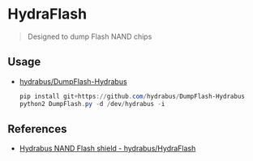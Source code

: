 # HydraFlash

> Designed to dump Flash NAND chips


## Usage

* [hydrabus/DumpFlash-Hydrabus](https://github.com/hydrabus/DumpFlash-Hydrabus)
    ```ps1
    pip install git+https://github.com/hydrabus/DumpFlash-Hydrabus
    python2 DumpFlash.py -d /dev/hydrabus -i
    ```


## References

* [Hydrabus NAND Flash shield - hydrabus/HydraFlash](https://github.com/hydrabus/HydraFlash)